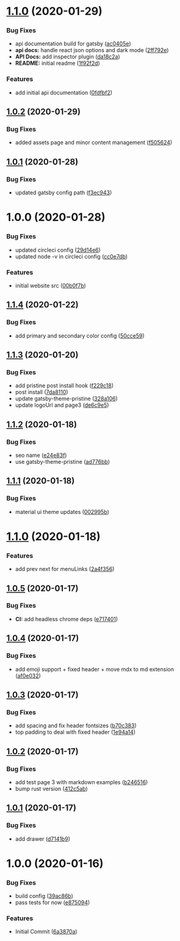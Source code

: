 # [1.1.0](https://github.com/etclabscore/multi-geth-website/compare/1.0.2...1.1.0) (2020-01-29)


### Bug Fixes

* api documentation build for gatsby ([ac0405e](https://github.com/etclabscore/multi-geth-website/commit/ac0405ee609be9f889470bef161b6337f4de0589))
* **api docs:** handle react json options and dark mode ([2ff792e](https://github.com/etclabscore/multi-geth-website/commit/2ff792ec6f262a6e01104bfd3577fef8293887d0))
* **API Docs:** add inspector plugin ([da18c2a](https://github.com/etclabscore/multi-geth-website/commit/da18c2a986d2f278471b8218596ad9a20b44aef0))
* **README:** initial readme ([1f92f2d](https://github.com/etclabscore/multi-geth-website/commit/1f92f2dd66dc32ed831bc236243a1b2026c1d0cf))


### Features

* add initial api documentation ([0fdfbf2](https://github.com/etclabscore/multi-geth-website/commit/0fdfbf2fe4ccdc663afbbefd921d3c71b1170af2))

## [1.0.2](https://github.com/etclabscore/multi-geth-website/compare/1.0.1...1.0.2) (2020-01-29)


### Bug Fixes

* added assets page and minor content management ([f505624](https://github.com/etclabscore/multi-geth-website/commit/f505624662d2c57cf9ce3a097b78b3a4979d0e8f))

## [1.0.1](https://github.com/etclabscore/multi-geth-website/compare/1.0.0...1.0.1) (2020-01-28)


### Bug Fixes

* updated gatsby config path ([f3ec943](https://github.com/etclabscore/multi-geth-website/commit/f3ec943f412b9a2247cbd3adb25cf65e90e3d937))

# 1.0.0 (2020-01-28)


### Bug Fixes

* updated circleci config ([29d14e6](https://github.com/etclabscore/multi-geth-website/commit/29d14e610e2c15091df578a4da2a598fc13764ef))
* updated node -v in circleci config ([cc0e7db](https://github.com/etclabscore/multi-geth-website/commit/cc0e7db569f05a125e23bf14cd07d22ba6c5f342))


### Features

* initial website src ([00b0f7b](https://github.com/etclabscore/multi-geth-website/commit/00b0f7bd46e2f2a89392ac67aa7fca8e4b4982f5))

## [1.1.4](https://github.com/etclabscore/pristine-typescript-gatsby-react-material-ui/compare/1.1.3...1.1.4) (2020-01-22)


### Bug Fixes

* add primary and secondary color config ([50cce59](https://github.com/etclabscore/pristine-typescript-gatsby-react-material-ui/commit/50cce598579e5ef660bc12da6ae7f047d169f749))

## [1.1.3](https://github.com/etclabscore/pristine-typescript-gatsby-react-material-ui/compare/1.1.2...1.1.3) (2020-01-20)


### Bug Fixes

* add pristine post install hook ([f229c18](https://github.com/etclabscore/pristine-typescript-gatsby-react-material-ui/commit/f229c18d1be8731caa9be54990f31efa86ce57f9))
* post install ([7da8110](https://github.com/etclabscore/pristine-typescript-gatsby-react-material-ui/commit/7da81104b64204120576d0839154e387210a9885))
* update gatsby-theme-pristine ([328a106](https://github.com/etclabscore/pristine-typescript-gatsby-react-material-ui/commit/328a106f9f393a05f4250825bdcb2074f8b2ca65))
* update logoUrl and page3 ([de6c9e5](https://github.com/etclabscore/pristine-typescript-gatsby-react-material-ui/commit/de6c9e598ced7a681c2387728b4e0ff24830677a))

## [1.1.2](https://github.com/etclabscore/pristine-typescript-gatsby-react-material-ui/compare/1.1.1...1.1.2) (2020-01-18)


### Bug Fixes

* seo name ([e24e83f](https://github.com/etclabscore/pristine-typescript-gatsby-react-material-ui/commit/e24e83f9c3321c27f5c0dfc37377727cbc8365c8))
* use gatsby-theme-pristine ([ad776bb](https://github.com/etclabscore/pristine-typescript-gatsby-react-material-ui/commit/ad776bb9f1672f76aeb1a1687da3228060fcee3e))

## [1.1.1](https://github.com/etclabscore/pristine-typescript-gatsby-react-material-ui/compare/1.1.0...1.1.1) (2020-01-18)


### Bug Fixes

* material ui theme updates ([002995b](https://github.com/etclabscore/pristine-typescript-gatsby-react-material-ui/commit/002995b924dc2ca3941d7791d3b71b531fa36fab))

# [1.1.0](https://github.com/etclabscore/pristine-typescript-gatsby-react-material-ui/compare/1.0.5...1.1.0) (2020-01-18)


### Features

* add prev next for menuLinks ([2a4f356](https://github.com/etclabscore/pristine-typescript-gatsby-react-material-ui/commit/2a4f3569731ba9beb55a4e154c95a7a3bf01cc24))

## [1.0.5](https://github.com/etclabscore/pristine-typescript-gatsby-react-material-ui/compare/1.0.4...1.0.5) (2020-01-17)


### Bug Fixes

* **CI:** add headless chrome deps ([e717401](https://github.com/etclabscore/pristine-typescript-gatsby-react-material-ui/commit/e71740118eaf3ec9d8d281b6416c8b36f76c48f6))

## [1.0.4](https://github.com/etclabscore/pristine-typescript-gatsby-react-material-ui/compare/1.0.3...1.0.4) (2020-01-17)


### Bug Fixes

* add emoji support + fixed header + move mdx to md extension ([af0e032](https://github.com/etclabscore/pristine-typescript-gatsby-react-material-ui/commit/af0e03202ecde087ce01bce282e0a5883875da9d))

## [1.0.3](https://github.com/etclabscore/pristine-typescript-gatsby-react-material-ui/compare/1.0.2...1.0.3) (2020-01-17)


### Bug Fixes

* add spacing and fix header fontsizes ([b70c383](https://github.com/etclabscore/pristine-typescript-gatsby-react-material-ui/commit/b70c3834fff98975cbd46a03c9e6d4af4bf97d82))
* top padding to deal with fixed header ([1e94a14](https://github.com/etclabscore/pristine-typescript-gatsby-react-material-ui/commit/1e94a144965d7faf66da4615d5d105ac3ecfdfa9))

## [1.0.2](https://github.com/etclabscore/pristine-typescript-gatsby-react-material-ui/compare/1.0.1...1.0.2) (2020-01-17)


### Bug Fixes

* add test page 3 with markdown examples ([b246516](https://github.com/etclabscore/pristine-typescript-gatsby-react-material-ui/commit/b24651690c7e055479e443eb13ed51b78f0a6129))
* bump rust version ([412c5ab](https://github.com/etclabscore/pristine-typescript-gatsby-react-material-ui/commit/412c5ab50083c764f9e482ee36c2ccae9ee3751b))

## [1.0.1](https://github.com/etclabscore/pristine-typescript-gatsby-react-material-ui/compare/1.0.0...1.0.1) (2020-01-17)


### Bug Fixes

* add drawer ([d7141b9](https://github.com/etclabscore/pristine-typescript-gatsby-react-material-ui/commit/d7141b9fd115e00cba12139feac3ab750ad816bd))

# 1.0.0 (2020-01-16)


### Bug Fixes

* build config ([39ac86b](https://github.com/etclabscore/pristine-typescript-gatsby-react-material-ui/commit/39ac86bcfc5475f7bb4e15b60b6d1ddf617b37a3))
* pass tests for now ([e875094](https://github.com/etclabscore/pristine-typescript-gatsby-react-material-ui/commit/e875094e14996d5b4f6822aea2884199f2926cb7))


### Features

* Initial Commit ([6a3870a](https://github.com/etclabscore/pristine-typescript-gatsby-react-material-ui/commit/6a3870aa91a9df11a3970e578b689975f4e41447))
